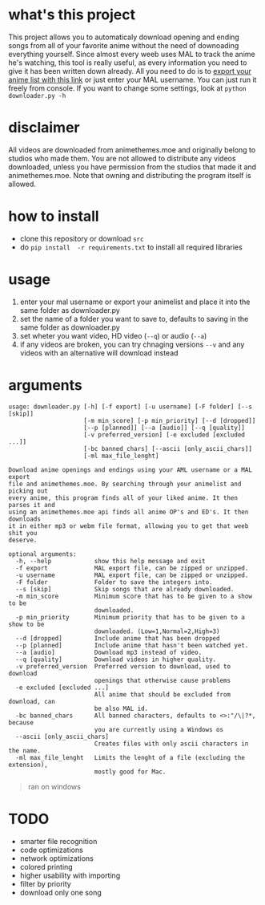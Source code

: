 # what's this project
This project allows you to automaticaly download opening and ending songs from all of your favorite anime without the need of downoading everything yourself. Since almost every weeb uses MAL to track the anime he's watching, this tool is really useful, as every information you need to give it has been written down already. All you need to do is to [export your anime list with this link](https://myanimelist.net/panel.php?go=export) or just enter your MAL username. You can just run it freely from console. If you want to change some settings, look at `python downloader.py -h`
# disclaimer
All videos are downloaded from animethemes.moe and originally belong to studios who made them. You are not allowed to distribute any videos downloaded, unless you have permission from the studios that made it and animethemes.moe.
Note that owning and distributing the program itself is allowed.
# how to install
- clone this repository or download `src`
- do `pip install  -r requirements.txt` to install all required libraries
# usage
1) enter your mal username or export your animelist and place it into the same folder as downloader.py
2) set the name of a folder you want to save to, defaults to saving in the same folder as downloader.py
3) set wheter you want video, HD video (`--q`) or audio (`--a`)
4) if any videos are broken, you can try chnaging versions `--v` and any videos with an alternative will download instead
# arguments
```arg
usage: downloader.py [-h] [-f export] [-u username] [-F folder] [--s [skip]]
                     [-m min_score] [-p min_priority] [--d [dropped]]
                     [--p [planned]] [--a [audio]] [--q [quality]]
                     [-v preferred_version] [-e excluded [excluded ...]]
                     [-bc banned_chars] [--ascii [only_ascii_chars]]
                     [-ml max_file_lenght]

Download anime openings and endings using your AML username or a MAL export
file and animethemes.moe. By searching through your animelist and picking out
every anime, this program finds all of your liked anime. It then parses it and
using an animethemes.moe api finds all anime OP's and ED's. It then downloads
it in either mp3 or webm file format, allowing you to get that weeb shit you
deserve.

optional arguments:
  -h, --help            show this help message and exit
  -f export             MAL export file, can be zipped or unzipped.
  -u username           MAL export file, can be zipped or unzipped.
  -F folder             Folder to save the integers into.
  --s [skip]            Skip songs that are already downloaded.
  -m min_score          Minimum score that has to be given to a show to be
                        downloaded.
  -p min_priority       Minimum priority that has to be given to a show to be
                        downloaded. (Low=1,Normal=2,High=3)
  --d [dropped]         Include anime that has been dropped
  --p [planned]         Include anime that hasn't been watched yet.
  --a [audio]           Download mp3 instead of video.
  --q [quality]         Download videos in higher quality.
  -v preferred_version  Preferred version to download, used to download
                        openings that otherwise cause problems
  -e excluded [excluded ...]
                        All anime that should be excluded from download, can
                        be also MAL id.
  -bc banned_chars      All banned characters, defaults to <>:"/\|?*, because
                        you are currently using a Windows os
  --ascii [only_ascii_chars]
                        Creates files with only ascii characters in the name.
  -ml max_file_lenght   Limits the lenght of a file (excluding the extension),
                        mostly good for Mac.
```
> ran on windows
# TODO
- smarter file recognition
- code optimizations
- network optimizations
- colored printing
- higher usability with importing
- filter by priority
- download only one song
